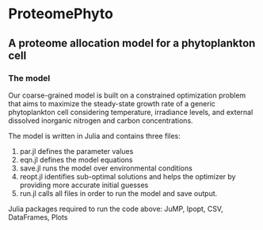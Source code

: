 # ProteomePhyto

## A proteome allocation model for a phytoplankton cell

### The model

Our coarse-grained model is built on a constrained optimization problem that aims to maximize the steady-state growth rate of a generic phytoplankton cell considering temperature, irradiance levels, and external dissolved inorganic nitrogen and carbon concentrations. 

The model is written in Julia and contains three files: 
1) par.jl defines the parameter values
2) eqn.jl defines the model equations
3) save.jl runs the model over environmental conditions
4) reopt.jl identifies sub-optimal solutions and helps the optimizer by providing more accurate initial guesses
5) run.jl calls all files in order to run the model and save output.

Julia packages required to run the code above: JuMP, Ipopt, CSV, DataFrames, Plots
